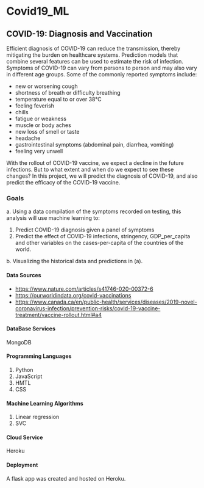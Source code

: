# Covid19_ML

## COVID-19: Diagnosis and Vaccination
Efficient diagnosis of COVID-19 can reduce the transmission, thereby mitigating the burden on healthcare systems. Prediction models that combine several features can be used to estimate the risk of infection. Symptoms of COVID-19 can vary from persons to person and may also vary in different age groups. Some of the commonly reported symptoms include:
* new or worsening cough
* shortness of breath or difficulty breathing
* temperature equal to or over 38°C
* feeling feverish
* chills
* fatigue or weakness
* muscle or body aches
* new loss of smell or taste
* headache
* gastrointestinal symptoms (abdominal pain, diarrhea, vomiting)
* feeling very unwell

With the rollout of COVID-19 vaccine, we expect a decline in the future infections. But to what extent and when do we expect to see these changes? 
In this project, we will predict the diagnosis of COVID-19, and also predict the efficacy of the COVID-19 vaccine.

### Goals
a.  Using a data compilation of the symptoms recorded on testing, this analysis will use machine learning to:

1. Predict COVID-19 diagnosis given a panel of symptoms
2. Predict the effect of COVID-19 infections, stringency, GDP_per_capita and other variables on the cases-per-capita of the countries of the world.

b. Visualizing the historical data and predictions in (a).

#### Data Sources

- https://www.nature.com/articles/s41746-020-00372-6
- https://ourworldindata.org/covid-vaccinations
- https://www.canada.ca/en/public-health/services/diseases/2019-novel-coronavirus-infection/prevention-risks/covid-19-vaccine-treatment/vaccine-rollout.html#a4

#### DataBase Services
MongoDB

#### Programming Languages
1. Python
2. JavaScript
3. HMTL
4. CSS

#### Machine Learning Algorithms
1. Linear regression
2. SVC

#### Cloud Service
Heroku

#### Deployment
A flask app was created and hosted on Heroku.
